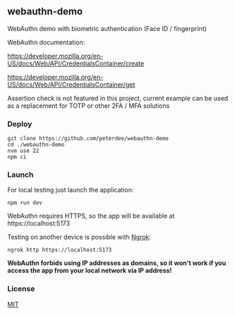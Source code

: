 ## webauthn-demo

WebAuthn demo with biometric authentication (Face ID / fingerprint)

WebAuthn documentation:

https://developer.mozilla.org/en-US/docs/Web/API/CredentialsContainer/create

https://developer.mozilla.org/en-US/docs/Web/API/CredentialsContainer/get

Assertion check is not featured in this project, current example can be used as a replacement for TOTP or other 2FA / MFA solutions

### Deploy

```shell script
git clone https://github.com/peterdee/webauthn-demo
cd ./webauthn-demo
nvm use 22
npm ci
```

### Launch

For local testing just launch the application:

```shell script
npm run dev
```

WebAuthn requires HTTPS, so the app will be available at https://localhost:5173

Testing on another device is possible with [Ngrok](https://ngrok.com):

```shell script
ngrok http https://localhost:5173
```

**WebAuthn forbids using IP addresses as domains, so it won't work if you access the app from your local network via IP address!**

### License

[MIT](./LICENSE.md)
